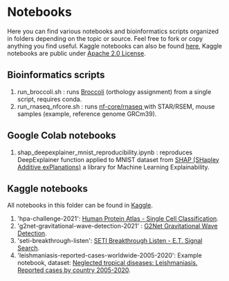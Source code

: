 # Notebooks

Here you can find various notebooks and bioinformatics scripts organized in folders depending on the topic or source. Feel free to fork or copy anything you find useful. Kaggle notebooks can also be found [here](https://www.kaggle.com/aramos/code), Kaggle notebooks are public under [Apache 2.0 License](https://www.apache.org/licenses/LICENSE-2.0).


## Bioinformatics scripts 

1. run_broccoli.sh : runs [Broccoli](https://github.com/rderelle/Broccoli) (orthology assignment) from a single script, requires conda.
2. run_rnaseq_nfcore.sh : runs [nf-core/rnaseq ](https://github.com/nf-core/rnaseq) with STAR/RSEM, mouse samples (example, reference genome GRCm39). 


## Google Colab notebooks

1. shap_deepexplainer_mnist_reproducibility.ipynb : reproduces DeepExplainer function applied to MNIST dataset from [SHAP (SHapley Additive exPlanations)](https://github.com/slundberg/shap) a library for Machine Learning Explainability. 


## Kaggle notebooks

All notebooks in this folder can be found in [Kaggle](https://www.kaggle.com/aramos). 

1. 'hpa-challenge-2021': [Human Protein Atlas - Single Cell Classification](https://www.kaggle.com/c/hpa-single-cell-image-classification).
2. 'g2net-gravitational-wave-detection-2021' : [G2Net Gravitational Wave Detection](https://www.kaggle.com/c/g2net-gravitational-wave-detection). 
3. 'seti-breakthrough-listen': [SETI Breakthrough Listen - E.T. Signal Search](https://www.kaggle.com/c/seti-breakthrough-listen).
4. 'leishmaniasis-reported-cases-worldwide-2005-2020': Example notebook, dataset: [Neglected tropical diseases: Leishmaniasis. Reported cases by country 2005-2020](https://www.kaggle.com/aramos/neglected-tropical-diseases-leishmaniasis). 
